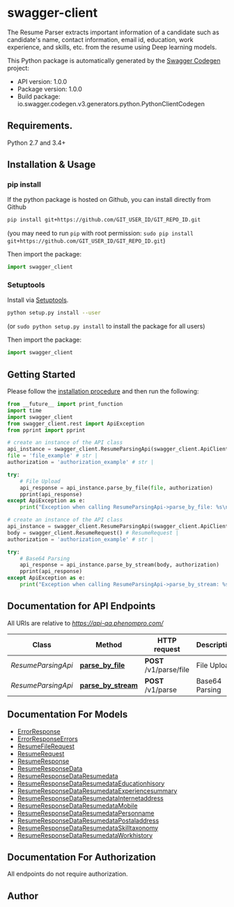 # swagger-client
The Resume Parser extracts important information of a candidate such as candidate's name, contact information, email id, education, work experience, and skills, etc. from the resume using Deep learning models.

This Python package is automatically generated by the [Swagger Codegen](https://github.com/swagger-api/swagger-codegen) project:

- API version: 1.0.0
- Package version: 1.0.0
- Build package: io.swagger.codegen.v3.generators.python.PythonClientCodegen

## Requirements.

Python 2.7 and 3.4+

## Installation & Usage
### pip install

If the python package is hosted on Github, you can install directly from Github

```sh
pip install git+https://github.com/GIT_USER_ID/GIT_REPO_ID.git
```
(you may need to run `pip` with root permission: `sudo pip install git+https://github.com/GIT_USER_ID/GIT_REPO_ID.git`)

Then import the package:
```python
import swagger_client 
```

### Setuptools

Install via [Setuptools](http://pypi.python.org/pypi/setuptools).

```sh
python setup.py install --user
```
(or `sudo python setup.py install` to install the package for all users)

Then import the package:
```python
import swagger_client
```

## Getting Started

Please follow the [installation procedure](#installation--usage) and then run the following:

```python
from __future__ import print_function
import time
import swagger_client
from swagger_client.rest import ApiException
from pprint import pprint

# create an instance of the API class
api_instance = swagger_client.ResumeParsingApi(swagger_client.ApiClient(configuration))
file = 'file_example' # str | 
authorization = 'authorization_example' # str | 

try:
    # File Upload
    api_response = api_instance.parse_by_file(file, authorization)
    pprint(api_response)
except ApiException as e:
    print("Exception when calling ResumeParsingApi->parse_by_file: %s\n" % e)

# create an instance of the API class
api_instance = swagger_client.ResumeParsingApi(swagger_client.ApiClient(configuration))
body = swagger_client.ResumeRequest() # ResumeRequest | 
authorization = 'authorization_example' # str | 

try:
    # Base64 Parsing
    api_response = api_instance.parse_by_stream(body, authorization)
    pprint(api_response)
except ApiException as e:
    print("Exception when calling ResumeParsingApi->parse_by_stream: %s\n" % e)
```

## Documentation for API Endpoints

All URIs are relative to *https://api-qa.phenompro.com/*

Class | Method | HTTP request | Description
------------ | ------------- | ------------- | -------------
*ResumeParsingApi* | [**parse_by_file**](docs/ResumeParsingApi.md#parse_by_file) | **POST** /v1/parse/file | File Upload
*ResumeParsingApi* | [**parse_by_stream**](docs/ResumeParsingApi.md#parse_by_stream) | **POST** /v1/parse | Base64 Parsing

## Documentation For Models

 - [ErrorResponse](docs/ErrorResponse.md)
 - [ErrorResponseErrors](docs/ErrorResponseErrors.md)
 - [ResumeFileRequest](docs/ResumeFileRequest.md)
 - [ResumeRequest](docs/ResumeRequest.md)
 - [ResumeResponse](docs/ResumeResponse.md)
 - [ResumeResponseData](docs/ResumeResponseData.md)
 - [ResumeResponseDataResumedata](docs/ResumeResponseDataResumedata.md)
 - [ResumeResponseDataResumedataEducationhisory](docs/ResumeResponseDataResumedataEducationhisory.md)
 - [ResumeResponseDataResumedataExperiencesummary](docs/ResumeResponseDataResumedataExperiencesummary.md)
 - [ResumeResponseDataResumedataInternetaddress](docs/ResumeResponseDataResumedataInternetaddress.md)
 - [ResumeResponseDataResumedataMobile](docs/ResumeResponseDataResumedataMobile.md)
 - [ResumeResponseDataResumedataPersonname](docs/ResumeResponseDataResumedataPersonname.md)
 - [ResumeResponseDataResumedataPostaladdress](docs/ResumeResponseDataResumedataPostaladdress.md)
 - [ResumeResponseDataResumedataSkilltaxonomy](docs/ResumeResponseDataResumedataSkilltaxonomy.md)
 - [ResumeResponseDataResumedataWorkhistory](docs/ResumeResponseDataResumedataWorkhistory.md)

## Documentation For Authorization

 All endpoints do not require authorization.


## Author



